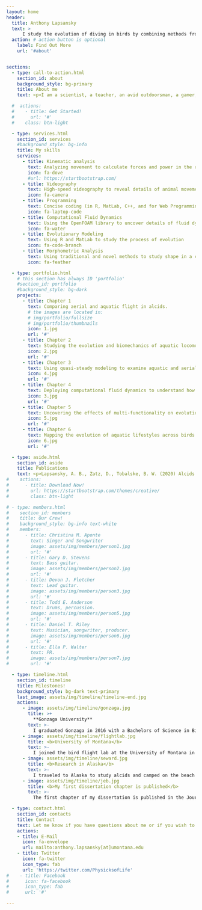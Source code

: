 ```yaml
---
layout: home
header:
  title: Anthony Lapsansky
  text: >
      I study the evolution of diving in birds by combining methods from biomechanics, morphometrics, and evolutionary biology.
  action: # action button is optional
    label: Find Out More
    url: '#about'


sections:
  - type: call-to-action.html
    section_id: about
    background_style: bg-primary
    title: About me
    text: <p>I am a scientist, a teacher, an avid outdoorsman, a gamer, and a falconer.  Growing up in Ferndale, Washington, I spent the majority of my youth outside in nature asking questions about the way things work.</p><p>Both of my parents are scientists, so I think I owe my inquisitive mindset to them. They would often ask me questions like, “Why do you think that bird has such a long tail?” or “Why might different hawks have different wing shapes?”</p><p>Those were the types of questions which occupied my mind as a kid, but I never thought I could make a career out of them. I went to Gonzaga University planning on becoming an engineer. Eventually, I figured out that I could indulge my love of math and physics while also exploring the biological questions I find so fascinating — and that’s what I do now.<p>I use robust data and careful experimentation to understand how (as an organismal biology) and why (as an evolutionary biologist) organisms do what they do.</p>

  #  actions:
  #    - title: Get Started!
  #      url: '#'
  #    class: btn-light

  - type: services.html
    section_id: services
    #background_style: bg-info
    title: My skills
    services:
      - title: Kinematic analysis
        text: Analyzing movement to calculate forces and power in the real world
        icon: fa-dove
        #url: https://startbootstrap.com/
      - title: Videography
        text: High-speed videography to reveal details of animal movement
        icon: fa-camera
      - title: Programming
        text: Concise coding (in R, MatLab, C++, and for Web Programming) to answer difficult questions and share knowledge
        icon: fa-laptop-code
      - title: Computational Fluid Dynamics
        text: Using the OpenFOAM library to uncover details of fluid dynamics
        icon: fa-water
      - title: Evolutionary Modeling
        text: Using R and MatLab to study the process of evolution
        icon: fa-code-branch
      - title: Morphometric Analysis
        text: Using traditional and novel methods to study shape in a comparative context
        icon: fa-feather

  - type: portfolio.html
    # this section has always ID 'portfolio'
    #section_id: portfolio
    #background_style: bg-dark
    projects:
      - title: Chapter 1
        text: Comparing aerial and aquatic flight in alcids.
        # the images are located in:
        # img/portfolio/fullsize
        # img/portfolio/thumbnails
        icon: 1.jpg
        url: '#'
      - title: Chapter 2
        text: Studying the evolution and biomechanics of aquatic locomotion in dippers - an aquatic passerine bird.
        icon: 2.jpg
        url: '#'
      - title: Chapter 3
        text: Using quasi-steady modeling to examine aquatic and aerial flapping in dual-medium birds.
        icon: 4.jpg
        url: '#'
      - title: Chapter 4
        text: Deploying computational fluid dynamics to understand how bird wings function underwater.
        icon: 3.jpg
        url: '#'
      - title: Chapter 5
        text: Uncovering the effects of multi-functionality on evolution in birds.
        icon: 5.jpg
        url: '#'
      - title: Chapter 6
        text: Mapping the evolution of aquatic lifestyles across birds.
        icon: 6.jpg
        url: '#'

  - type: aside.html    
    section_id: aside
    title: Publications
    text: <p>Lapsansky, A. B., Zatz, D., Tobalske, B. W. (2020) Alcids ‘fly’ at efficient Strouhal numbers in both air and water but vary stroke velocity and angle. eLife.</p><p>Lapsansky, A. B. and Tobalske, B. W. (2019) Upstroke thrust is the norm for the wing-propelled swimming of alcid seabirds in shallow water. Journal of Experimental Biology.</p><p>Lapsansky, A. B., Igoe, J., Tobalske, B. W. (2019) Zebra finch (T. guttata) shift toward aerodynamically efficient flight kinematics in response to an artificial load. Biology Open.</p>
#    actions:
#      - title: Download Now!
#        url: https://startbootstrap.com/themes/creative/
#        class: btn-light

# - type: members.html
#    section_id: members
#    title: Our Crew!
#    background_style: bg-info text-white
#    members:
#      - title: Christina M. Aponte
#        text: Singer and Songwriter
#        image: assets/img/members/person1.jpg
#        url: '#'
#      - title: Gary D. Stevens
#        text: Bass guitar.
#        image: assets/img/members/person2.jpg
#        url: '#'
#      - title: Devon J. Fletcher
#        text: Lead guitar.
#        image: assets/img/members/person3.jpg
#        url: '#'
#      - title: Todd E. Anderson
#        text: Drums, percussion.
#        image: assets/img/members/person5.jpg
#        url: '#'
#      - title: Daniel T. Riley
#        text: Musician, songwriter, producer.
#        image: assets/img/members/person6.jpg
#        url: '#'
#      - title: Ella P. Walter
#        text: PR.
#        image: assets/img/members/person7.jpg
#        url: '#'

  - type: timeline.html
    section_id: timeline
    title: Milestones!
    background_style: bg-dark text-primary
    last_image: assets/img/timeline/timeline-end.jpg
    actions:
      - image: assets/img/timeline/gonzaga.jpg
        title: >+
          **Gonzaga University**
        text: >-
          I graduated Gonzaga in 2016 with a Bachelors of Science in Biology with a Research Concentration and earned the Robert and Claire McDonald Award for Academic Distinction.
      - image: assets/img/timeline/flightlab.jpg
        title: <b>University of Montana</b>
        text: >-
          I joined the bird flight lab at the University of Montana in September of 2016.
      - image: assets/img/timeline/seward.jpg
        title: <b>Research in Alaska</b>
        text: >-
          I traveled to Alaska to study alcids and camped on the beach with my camera equipment during the summer of 2018. From this work, I have one paper published (below) and another in review!
      - image: assets/img/timeline/jeb.jpg
        title: <b>My first dissertation chapter is published</b>
        text: >-
          The first chapter of my dissertation is published in the Journal of Experimental Biology!

  - type: contact.html
    section_id: contacts
    title: Contact
    text: Let me know if you have questions about me or if you wish to collaborate!
    actions:
    - title: E-Mail
      icon: fa-envelope
      url: mailto:anthony.lapsansky[at]umontana.edu
    - title: Twitter
      icon: fa-twitter
      icon_type: fab
      url: 'https://twitter.com/PhysicksofLife'
#    - title: Facebook
#      icon: fa-facebook
#      icon_type: fab
#      url: '#'

---
```

